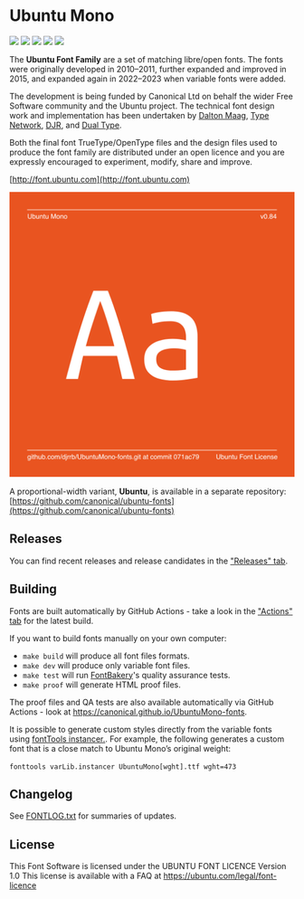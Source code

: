 # Ubuntu Mono

[![][Fontbakery]](https://canonical.github.io/UbuntuMono-fonts/fontbakery/fontbakery-report.html)
[![][Universal]](https://canonical.github.io/UbuntuMono-fonts/fontbakery/fontbakery-report.html)
[![][GF Profile]](https://canonical.github.io/UbuntuMono-fonts/fontbakery/fontbakery-report.html)
[![][Outline Correctness]](https://canonical.github.io/UbuntuMono-fonts/fontbakery/fontbakery-report.html)
[![][Shaping]](https://canonical.github.io/UbuntuMono-fonts/fontbakery/fontbakery-report.html)

[Fontbakery]: https://img.shields.io/endpoint?url=https%3A%2F%2Fraw.githubusercontent.com%2Fcanonical%2FUbuntuMono-fonts%2Fgh-pages%2Fbadges%2Foverall.json
[GF Profile]: https://img.shields.io/endpoint?url=https%3A%2F%2Fraw.githubusercontent.com%2Fcanonical%2FUbuntuMono-fonts%2Fgh-pages%2Fbadges%2FGoogleFonts.json
[Outline Correctness]: https://img.shields.io/endpoint?url=https%3A%2F%2Fraw.githubusercontent.com%2Fcanonical%2FUbuntuMono-fonts%2Fgh-pages%2Fbadges%2FOutlineCorrectnessChecks.json
[Shaping]: https://img.shields.io/endpoint?url=https%3A%2F%2Fraw.githubusercontent.com%2Fcanonical%2FUbuntuMono-fonts%2Fgh-pages%2Fbadges%2FShapingChecks.json
[Universal]: https://img.shields.io/endpoint?url=https%3A%2F%2Fraw.githubusercontent.com%2Fcanonical%2FUbuntuMono-fonts%2Fgh-pages%2Fbadges%2FUniversal.json

The **Ubuntu Font Family** are a set of matching libre/open fonts. The fonts were originally developed in 2010–2011, further expanded and improved in 2015, and expanded again in 2022–2023 when variable fonts were added. 

The development is being funded by Canonical Ltd on behalf the wider Free Software community and the Ubuntu project. The technical font design work and implementation has been undertaken by [Dalton Maag](http://daltonmaag.com), [Type Network](http://typenetwork.com), [DJR](http://djr.com), and [Dual Type](http://dualtype.design).

Both the final font TrueType/OpenType files and the design files used to produce the font family are distributed under an open licence and you are expressly encouraged to experiment, modify, share and improve.

[http://font.ubuntu.com](http://font.ubuntu.com)

![Sample Image](documentation/image1.png)

A proportional-width variant, **Ubuntu**, is available in a separate repository: [https://github.com/canonical/ubuntu-fonts](https://github.com/canonical/ubuntu-fonts)

## Releases

You can find recent releases and release candidates in the ["Releases" tab](https://github.com/canonical/UbuntuMono-fonts/releases).

## Building

Fonts are built automatically by GitHub Actions - take a look in the ["Actions" tab](https://github.com/canonical/UbuntuMono-fonts/actions) for the latest build.

If you want to build fonts manually on your own computer:

* `make build` will produce all font files formats.
* `make dev` will produce only variable font files.
* `make test` will run [FontBakery](https://github.com/googlefonts/fontbakery)'s quality assurance tests.
* `make proof` will generate HTML proof files.

The proof files and QA tests are also available automatically via GitHub Actions - look at https://canonical.github.io/UbuntuMono-fonts.

It is possible to generate custom styles directly from the variable fonts using [fontTools instancer.](https://fonttools.readthedocs.io/en/latest/varLib/instancer.html). For example, the following generates a custom font that is a close match to Ubuntu Mono’s original weight:

```fonttools varLib.instancer UbuntuMono[wght].ttf wght=473```


## Changelog

See [FONTLOG.txt](FONTLOG.txt) for summaries of updates.


## License

This Font Software is licensed under the UBUNTU FONT LICENCE Version 1.0
This license is available with a FAQ at
https://ubuntu.com/legal/font-licence
